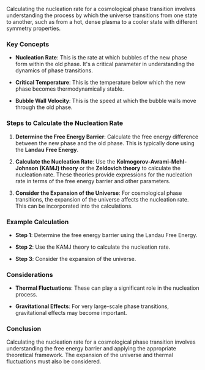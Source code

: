 Calculating the nucleation rate for a cosmological phase transition involves understanding the process by which the universe transitions from one state to another, such as from a hot, dense plasma to a cooler state with different symmetry properties.

### Key Concepts

- **Nucleation Rate**: This is the rate at which bubbles of the new phase form within the old phase. It's a critical parameter in understanding the dynamics of phase transitions.

- **Critical Temperature**: This is the temperature below which the new phase becomes thermodynamically stable.

- **Bubble Wall Velocity**: This is the speed at which the bubble walls move through the old phase.

### Steps to Calculate the Nucleation Rate

1. **Determine the Free Energy Barrier**: Calculate the free energy difference between the new phase and the old phase. This is typically done using the **Landau Free Energy**.

2. **Calculate the Nucleation Rate**: Use the **Kolmogorov-Avrami-Mehl-Johnson (KAMJ) theory** or the **Zeldovich theory** to calculate the nucleation rate. These theories provide expressions for the nucleation rate in terms of the free energy barrier and other parameters.

3. **Consider the Expansion of the Universe**: For cosmological phase transitions, the expansion of the universe affects the nucleation rate. This can be incorporated into the calculations.

### Example Calculation

- **Step 1**: Determine the free energy barrier using the Landau Free Energy.

- **Step 2**: Use the KAMJ theory to calculate the nucleation rate.

- **Step 3**: Consider the expansion of the universe.

### Considerations

- **Thermal Fluctuations**: These can play a significant role in the nucleation process.

- **Gravitational Effects**: For very large-scale phase transitions, gravitational effects may become important.

### Conclusion

Calculating the nucleation rate for a cosmological phase transition involves understanding the free energy barrier and applying the appropriate theoretical framework. The expansion of the universe and thermal fluctuations must also be considered.